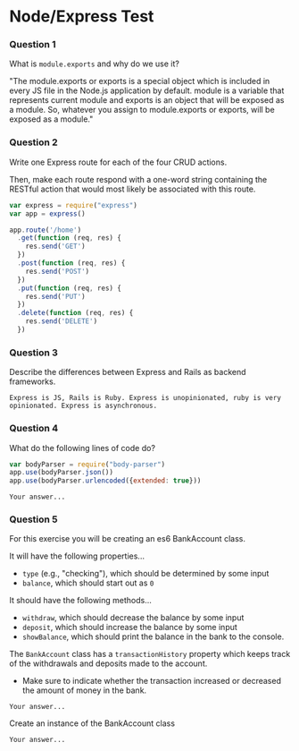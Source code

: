 # Node/Express Test

### Question 1

What is `module.exports` and why do we use it?

"The module.exports or exports is a special object which is included in every JS file in the Node.js application by default. module is a variable that represents current module and exports is an object that will be exposed as a module. So, whatever you assign to module.exports or exports, will be exposed as a module."

### Question 2

Write one Express route for each of the four CRUD actions.

Then, make each route respond with a one-word string containing the RESTful action that would most likely be associated with this route.

```js
var express = require("express")
var app = express()

app.route('/home')
  .get(function (req, res) {
    res.send('GET')
  })
  .post(function (req, res) {
    res.send('POST')
  })
  .put(function (req, res) {
    res.send('PUT')
  })
  .delete(function (req, res) {
    res.send('DELETE')
  })

```

### Question 3

Describe the differences between Express and Rails as backend frameworks.

```text
Express is JS, Rails is Ruby. Express is unopinionated, ruby is very opinionated. Express is asynchronous. 
```

### Question 4

What do the following lines of code do?

```js
var bodyParser = require("body-parser")
app.use(bodyParser.json())
app.use(bodyParser.urlencoded({extended: true}))
```

```text
Your answer...
```

### Question 5

For this exercise you will be creating an es6 BankAccount class.

It will have the following properties...
* `type` (e.g., "checking"), which should be determined by some input
* `balance`, which should start out as `0`

It should have the following methods...
* `withdraw`, which should decrease the balance by some input
* `deposit`, which should increase the balance by some input
* `showBalance`, which should print the balance in the bank to the console.

The `BankAccount` class has a `transactionHistory` property which keeps track of the withdrawals and deposits made to the account.
* Make sure to indicate whether the transaction increased or decreased the amount of money in the bank.

```text
Your answer...
```

Create an instance of the BankAccount class

```text
Your answer...
```
